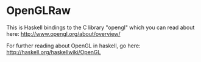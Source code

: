 OpenGLRaw
=========

This is Haskell bindings to the C library "opengl" which you can read
about here: http://www.opengl.org/about/overview/

For further reading about OpenGL in haskell, go here:
http://haskell.org/haskellwiki/OpenGL

